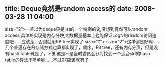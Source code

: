 title: Deque竟然是random access的
date: 2008-03-28 11:04:00
---

 size="2">一直以为deque只是list的一个特例的说,没想到竟然可以random   access,具体的实现是内存分块,大数据量基本上也能保证LogN的random访问速度吧……应该是，否则就用RB tree实现了  size="2">   size="2">这样倒是好啊……几个普遍存在的存储方式也算都实现了，顺序，RB tree，还有内存分页，但是没有hash   table就是了，不知道是不是当时委员会认为找到一个适合std的hash   table的算法不简单呢……不过0X应该就有了
